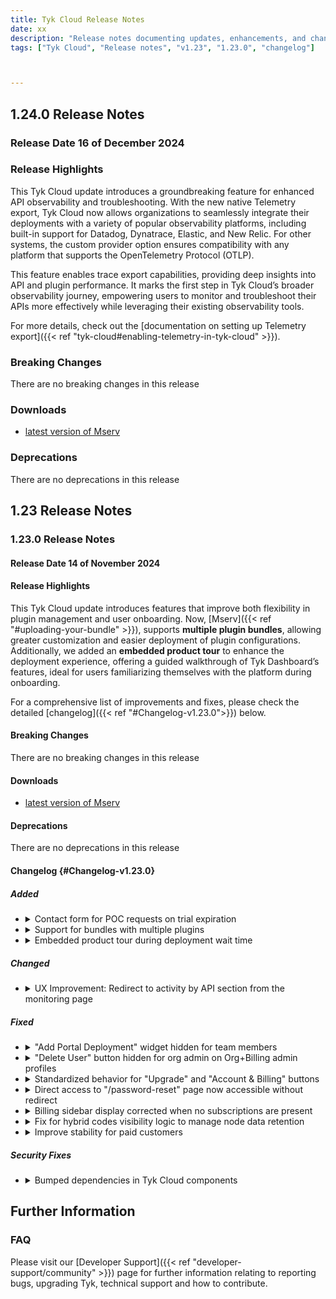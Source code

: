 ```yaml
---
title: Tyk Cloud Release Notes
date: xx
description: "Release notes documenting updates, enhancements, and changes for Tyk Cloud"
tags: ["Tyk Cloud", "Release notes", "v1.23", "1.23.0", "changelog"]



---
```

## 1.24.0 Release Notes

### Release Date 16 of December 2024

### Release Highlights

This Tyk Cloud update introduces a groundbreaking feature for enhanced API observability and troubleshooting. With the new native Telemetry export, Tyk Cloud now allows organizations to seamlessly integrate their deployments with a variety of popular observability platforms, including built-in support for Datadog, Dynatrace, Elastic, and New Relic. For other systems, the custom provider option ensures compatibility with any platform that supports the OpenTelemetry Protocol (OTLP).

This feature enables trace export capabilities, providing deep insights into API and plugin performance. It marks the first step in Tyk Cloud’s broader observability journey, empowering users to monitor and troubleshoot their APIs more effectively while leveraging their existing observability tools.

For more details, check out the [documentation on setting up Telemetry export]({{< ref "tyk-cloud#enabling-telemetry-in-tyk-cloud" >}}).


### Breaking Changes
<!-- Required. Use the following statement if there are no breaking changes, or explain if there are -->
There are no breaking changes in this release

### Downloads
- [latest version of Mserv](https://github.com/TykTechnologies/mserv/releases/latest)

### Deprecations
<!-- Required. Use the following statement if there are no deprecations, or explain if there are -->
There are no deprecations in this release


## 1.23 Release Notes

### 1.23.0 Release Notes

#### Release Date 14 of November 2024

#### Release Highlights

This Tyk Cloud update introduces features that improve both flexibility in plugin management and user onboarding. Now, [Mserv]({{< ref "#uploading-your-bundle" >}}),  supports **multiple plugin bundles**, allowing greater customization and easier deployment of plugin configurations. Additionally, we added an **embedded product tour** to enhance the deployment experience, offering a guided walkthrough of Tyk Dashboard’s features, ideal for users familiarizing themselves with the platform during onboarding.

For a comprehensive list of improvements and fixes, please check the detailed [changelog]({{< ref "#Changelog-v1.23.0">}}) below.

#### Breaking Changes
<!-- Required. Use the following statement if there are no breaking changes, or explain if there are -->

There are no breaking changes in this release

#### Downloads

- [latest version of Mserv](https://github.com/TykTechnologies/mserv/releases/latest)

#### Deprecations
<!-- Required. Use the following statement if there are no deprecations, or explain if there are -->
There are no deprecations in this release

#### Changelog {#Changelog-v1.23.0}
<!-- Required. The change log should include the following ordered set of sections below that briefly summarise the features, updates and fixed issues of the release.
Here it is important to explain the benefit of each changelog item. As mentioned by James in a previous Slack message (https://tyktech.slack.com/archives/C044R3ZTN6L/p1686812207060839?thread_ts=1686762128.651249&cid=C044R3ZTN6L):
"...it is important to document the customer impact for the work delivered, so we can share it with prospects/install base. For example:
"New Chart delivers x and y benefit to a and b customer use cases. The business impact for them will be this and that" -->

##### Added
<!-- This section should be a bullet point list of new features. Explain:
- The purpose of the new feature
- How does the new feature benefit users?
- Link to documentation of the new feature
- For OSS - Link to the corresponding issue if possible on GitHub to allow the users to see further info.
Each change log item should be expandable. The first line summarises the changelog entry. It should be then possible to expand this to reveal further details about the changelog item. This is achieved using HTML as shown in the example below. -->

<ul>
  <li>
    <details>
      <summary>
        Contact form for POC requests on trial expiration
      </summary>
      A HubSpot contact form has been added in both Tyk Cloud and Dashboard to facilitate contacting Tyk for a Proof of Concept (PoC) when a trial expires. This new form makes it easier to connect with our team and explore further options once   
      the trial period ends.
    </details>
  </li>

  <li>
    <details>
      <summary>
        Support for bundles with multiple plugins
      </summary>
      Tyk Cloud now supports multiple plugins in a bundle, allowing users to manage and deploy various binaries for the same plugin bundle. This enhancement provides greater flexibility in plugin configuration and deployment using `mservctl`.
      within MServ.
    </details>
  </li>

  <li>
    <details>
      <summary>
        Embedded product tour during deployment wait time
      </summary>
      An embedded interactive product tour has been added within the deployment screen to guide users through the Tyk Dashboard while they wait for their free trial on-boarding to complete. This tour provides an overview of key features, helping users explore what they can do on Tyk Cloud during their trial.
    </details>
  </li>
  

  
</ul>

##### Changed
<!-- This should be a bullet-point list of updated features. Explain:
- Why was the update necessary?
- How does the update benefit users?
- Link to documentation of the updated feature
- For OSS - Link to the corresponding issue if possible on GitHub to allow the users to see further info.
Each change log item should be expandable. The first line summarises the changelog entry. It should be then possible to expand this to reveal further details about the changelog item. This is achieved using HTML as shown in the example below. -->

<ul>
  <li>
    <details>
      <summary>
        UX Improvement: Redirect to activity by API section from the monitoring page
      </summary>
      Users are now redirected to the "Activity by API" section in the Tyk Dashboard upon clicking on the Control Plane (CP) name within the Cloud Monitoring page. This update provides a more seamless 
      transition for users needing detailed activity insights directly from the monitoring interface.
    </details>
  </li>
  
</ul>

##### Fixed
<!-- This section should be a bullet point list that describes the issues fixed in the release. For each fixed issue explain:
- What problem the issue caused
- How was the issue fixed
- Link to (new) documentation created as a result of a fix. For example, a new configuration parameter may have been introduced and documented for the fix
- For OSS - Link to the corresponding issue if possible on GitHub to allow the users to see further info.
Each change log item should be expandable. The first line summarises the changelog entry. It should be then possible to expand this to reveal further details about the changelog item. This is achieved using HTML as shown in the example below. -->

<ul>
  <li>
    <details>
      <summary>
        "Add Portal Deployment" widget hidden for team members
      </summary>
      The "Add Portal Deployment" widget on the Environment page is now hidden for team members, providing a cleaner and more tailored UI experience by limiting portal management options to authorized roles 
      only.
    </details>
  </li>

  <li>
    <details>
      <summary>
        "Delete User" button hidden for org admin on Org+Billing admin profiles
      </summary>
      The "Delete User" button for Org Admins has been hidden when viewing Org+Billing Admin profiles on the Teams page. Previously, Org Admins could see this button but would encounter an error message, "operation on this class is not permitted," when attempting deletion.
    </details>
  </li>

  <li>
    <details>
      <summary>
        Standardized behavior for "Upgrade" and "Account & Billing" buttons
      </summary>
 The behavior for accessing the billing app through the 'Upgrade' and 'Account & Billing' buttons has been standardized. Previously, clicking the 'Upgrade' button opened the billing app in a new tab, while 'Account & Billing' opened it in the same tab. Now, both buttons open the billing app consistently in the same tab.
    </details>
  </li>


  <li>
    <details>
      <summary>
        Direct access to "/password-reset" page now accessible without redirect
      </summary>
Fixed an issue where accessing the /password-reset page directly redirected users to the login page. Now, users can navigate directly to the /password-reset page without being redirected, providing a consistent experience for password-reset requests regardless of how the page is accessed.
    </details>
  </li>

  <li>
    <details>
      <summary>
        Billing sidebar display corrected when no subscriptions are present
      </summary>
We have resolved a display issue in the billing sidebar that occurred when no subscriptions were active. Now, the sidebar menu displays correctly regardless of subscription status, providing a consistent and clear UI for all users.
    </details>
  </li>

  <li>
    <details>
      <summary>
        Fix for hybrid codes visibility logic to manage node data retention
      </summary>
This update addresses a critical bug in the Hybrid nodes visibility logic, which previously retained all connected node data for the Hybrid Data Planes indefinitely. The fix ensures that we only contains records from the last 7 days. This enhancement improves system performance at all stages within the Tyk Cloud UI for organizations with Hybrid Data Planes, especially those with multiple connected gateways.

    </details>
  </li>

  <li>
    <details>
      <summary>
        Improve stability for paid customers
      </summary>
We have enhanced separation between free-trial and paid deployments to improve resilience and stability.
    </details>
  </li>
  
  
</ul>

##### Security Fixes
<!-- This section should be a bullet point list that should be included when any security fixes have been made in the release, e.g. CVEs. For CVE fixes, consideration needs to be made as follows:
1. Dependency-tracked CVEs - External-tracked CVEs should be included on the release note.
2. Internal scanned CVEs - Refer to the relevant engineering and delivery policy.
For agreed CVE security fixes, provide a link to the corresponding entry on the NIST website. For example:
- Fixed the following CVEs:
    - [CVE-2022-33082](https://nvd.nist.gov/vuln/detail/CVE-2022-33082)
-->
<ul>
  <li>
    <details>
      <summary>
        Bumped dependencies in Tyk Cloud components
      </summary>
Dependencies across all Tyk Cloud components have been updated to address reported security issues. This update ensures compliance with security standards, aligning the project with best practices for secure dependency management.
    </details>
  </li>
</ul>


## Further Information

### FAQ
Please visit our [Developer Support]({{< ref "developer-support/community" >}}) page for further information relating to reporting bugs, upgrading Tyk, technical support and how to contribute.
